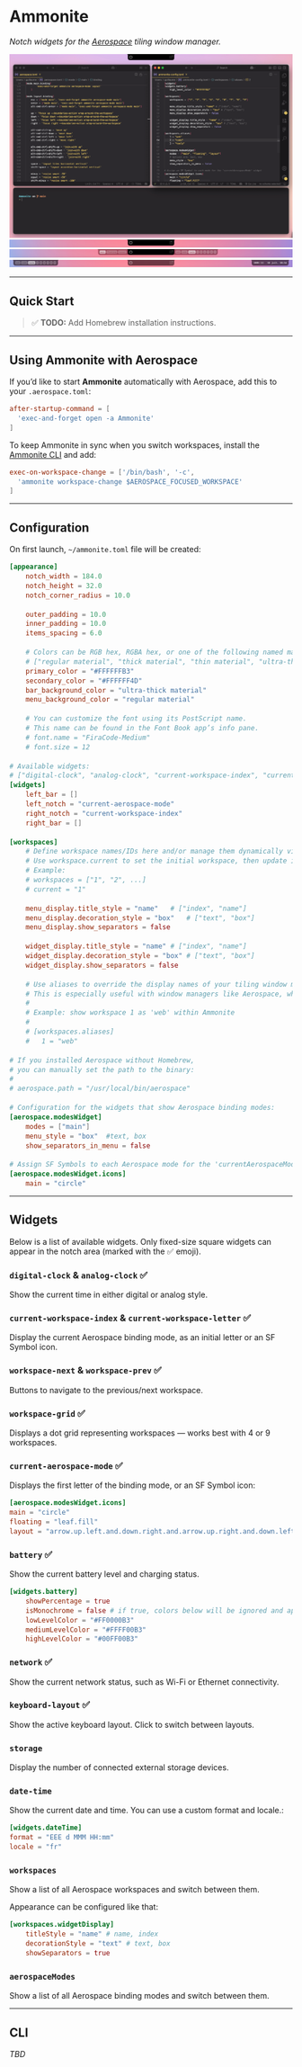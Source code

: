 # Ammonite

*Notch widgets for the [Aerospace](https://github.com/vinhnx/Aerospace) tiling window manager.*

![screenshot](./assets/fullscreen.png)  
![notch](./assets/notch.png) ![notch-menu](./assets/notch-menu.png) ![bar](./assets/bar.png)

---

## Quick Start

> ✅ **TODO:** Add Homebrew installation instructions.

---

## Using Ammonite with Aerospace

If you’d like to start **Ammonite** automatically with Aerospace, add this to your `.aerospace.toml`:

```toml
after-startup-command = [
  'exec-and-forget open -a Ammonite'
]
```

To keep Ammonite in sync when you switch workspaces, install the [Ammonite CLI](#cli) and add:

```toml
exec-on-workspace-change = ['/bin/bash', '-c',
  'ammonite workspace-change $AEROSPACE_FOCUSED_WORKSPACE'
]
```

---

## Configuration

On first launch, `~/ammonite.toml` file will be created:

```toml
[appearance]
    notch_width = 184.0
    notch_height = 32.0
    notch_corner_radius = 10.0

    outer_padding = 10.0
    inner_padding = 10.0
    items_spacing = 6.0

    # Colors can be RGB hex, RGBA hex, or one of the following named materials:
    # ["regular material", "thick material", "thin material", "ultra-thick material", "ultra-thin material"]
    primary_color = "#FFFFFFB3"
    secondary_color = "#FFFFFF4D"
    bar_background_color = "ultra-thick material"
    menu_background_color = "regular material"

    # You can customize the font using its PostScript name.
    # This name can be found in the Font Book app’s info pane.
    # font.name = "FiraCode-Medium"
    # font.size = 12

# Available widgets:
# ["digital-clock", "analog-clock", "current-workspace-index", "current-workspace-letter", "workspace-grid", "current-aerospace-mode", "battery", "network", "keyboard-layout", "workspace-next", "workspace-prev", "storage", "date-time", "workspaces", "aerospace-modes", "separator"]
[widgets]
    left_bar = []
    left_notch = "current-aerospace-mode"
    right_notch = "current-workspace-index"
    right_bar = []

[workspaces]
    # Define workspace names/IDs here and/or manage them dynamically via the CLI.
    # Use workspace.current to set the initial workspace, then update it through the CLI.
    # Example:
    # workspaces = ["1", "2", ...]
    # current = "1"

    menu_display.title_style = "name"	# ["index", "name"]
    menu_display.decoration_style = "box"	# ["text", "box"]
    menu_display.show_separators = false

    widget_display.title_style = "name"	# ["index", "name"]
    widget_display.decoration_style = "box"	# ["text", "box"]
    widget_display.show_separators = false

    # Use aliases to override the display names of your tiling window manager’s workspaces.
    # This is especially useful with window managers like Aerospace, which sort workspaces alphabetically.
    #
    # Example: show workspace 1 as 'web' within Ammonite
    #
    # [workspaces.aliases]
    #   1 = "web"

# If you installed Aerospace without Homebrew,
# you can manually set the path to the binary:
#
# aerospace.path = "/usr/local/bin/aerospace"

# Configuration for the widgets that show Aerospace binding modes:
[aerospace.modesWidget]
    modes = ["main"]
    menu_style = "box"	#text, box
    show_separators_in_menu = false

# Assign SF Symbols to each Aerospace mode for the 'currentAerospaceMode' widget
[aerospace.modesWidget.icons]
    main = "circle"
```

---

## Widgets

Below is a list of available widgets. Only fixed-size square widgets can appear in the notch area (marked with the ✅ emoji).

### `digital-clock` & `analog-clock` ✅
Show the current time in either digital or analog style.

### `current-workspace-index` & `current-workspace-letter` ✅
Display the current Aerospace binding mode, as an initial letter or an SF Symbol icon.

### `workspace-next` & `workspace-prev` ✅
Buttons to navigate to the previous/next workspace.

### `workspace-grid` ✅  
Displays a dot grid representing workspaces — works best with 4 or 9 workspaces.

### `current-aerospace-mode` ✅  
Displays the first letter of the binding mode, or an SF Symbol icon:
```toml
[aerospace.modesWidget.icons]
main = "circle"
floating = "leaf.fill"
layout = "arrow.up.left.and.down.right.and.arrow.up.right.and.down.left"
```

### `battery` ✅
Show the current battery level and charging status.

```toml
[widgets.battery]
    showPercentage = true
    isMonochrome = false # if true, colors below will be ignored and appearance.primaryColor will be used
    lowLevelColor = "#FF0000B3"
    mediumLevelColor = "#FFFF00B3"
    highLevelColor = "#00FF00B3"
```

### `network` ✅
Show the current network status, such as Wi-Fi or Ethernet connectivity.

### `keyboard-layout` ✅
Show the active keyboard layout. Click to switch between layouts.

### `storage`
Display the number of connected external storage devices.

### `date-time`
Show the current date and time. You can use a custom format and locale.:

```toml
[widgets.dateTime]
format = "EEE d MMM HH:mm"
locale = "fr"
```

### `workspaces`
Show a list of all Aerospace workspaces and switch between them.

Appearance can be configured like that:
```toml
[workspaces.widgetDisplay]
    titleStyle = "name" # name, index
    decorationStyle = "text" # text, box
    showSeparators = true
```

### `aerospaceModes`
Show a list of all Aerospace binding modes and switch between them.

---

## CLI

*TBD*
